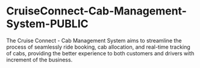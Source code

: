 # CruiseConnect-Cab-Management-System-PUBLIC
The Cruise Connect - Cab Management System aims to streamline the process of seamlessly ride booking, cab allocation, and real-time tracking of cabs, providing the better experience to both customers and drivers with increment of the business.
